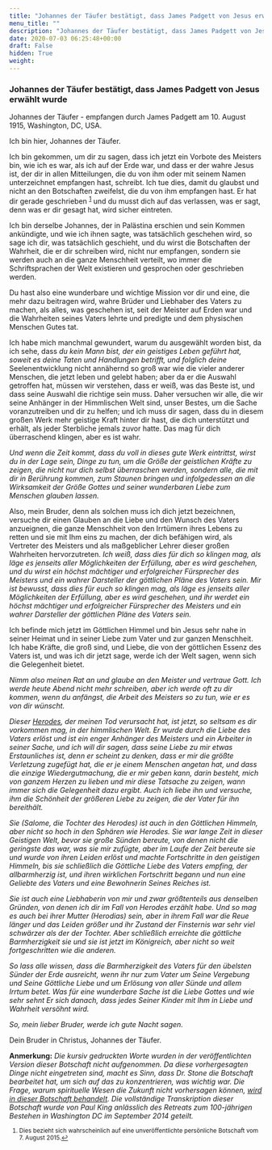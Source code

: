 ```yaml
---
title: "Johannes der Täufer bestätigt, dass James Padgett von Jesus erwählt wurde"
menu_title: ""
description: "Johannes der Täufer bestätigt, dass James Padgett von Jesus erwählt wurde"
date: 2020-07-03 06:25:48+00:00
draft: False
hidden: True
weight:
---
```

### Johannes der Täufer bestätigt, dass James Padgett von Jesus erwählt wurde

Johannes der Täufer - empfangen durch James Padgett am 10. August 1915, Washington, DC, USA.

Ich bin hier, Johannes der Täufer.

Ich bin gekommen, um dir zu sagen, dass ich jetzt ein Vorbote des Meisters bin, wie ich es war, als ich auf der Erde war, und dass er der wahre Jesus ist, der dir in allen Mitteilungen, die du von ihm oder mit seinem Namen unterzeichnet empfangen hast, schreibt. Ich tue dies, damit du glaubst und nicht an den Botschaften zweifelst, die du von ihm empfangen hast. Er hat dir gerade geschrieben <sup id="a1">[1](#f1)</sup> und du musst dich auf das verlassen, was er sagt, denn was er dir gesagt hat, wird sicher eintreten.

Ich bin derselbe Johannes, der in Palästina erschien und sein Kommen ankündigte, und wie ich ihnen sagte, was tatsächlich geschehen wird, so sage ich dir, was tatsächlich geschieht, und du wirst die Botschaften der Wahrheit, die er dir schreiben wird, nicht nur empfangen, sondern sie werden auch an die ganze Menschheit verteilt, wo immer die Schriftsprachen der Welt existieren und gesprochen oder geschrieben werden.

Du hast also eine wunderbare und wichtige Mission vor dir und eine, die mehr dazu beitragen wird, wahre Brüder und Liebhaber des Vaters zu machen, als alles, was geschehen ist, seit der Meister auf Erden war und die Wahrheiten seines Vaters lehrte und predigte und dem physischen Menschen Gutes tat.

Ich habe mich manchmal gewundert, warum du ausgewählt worden bist, da ich sehe, dass *du kein Mann bist, der ein geistiges Leben geführt hat, soweit es deine Taten und Handlungen betrifft, und folglich deine* Seelenentwicklung nicht annähernd so groß war wie die vieler anderer Menschen, die jetzt leben und gelebt haben; aber da er die Auswahl getroffen hat, müssen wir verstehen, dass er weiß, was das Beste ist, und dass seine Auswahl die richtige sein muss.  Daher versuchen wir alle, die wir seine Anhänger in der Himmlischen Welt sind, unser Bestes, um die Sache voranzutreiben und dir zu helfen; und ich muss dir sagen, dass du in diesem großen Werk mehr geistige Kraft hinter dir hast, die dich unterstützt und erhält, als jeder Sterbliche jemals zuvor hatte. Das mag für dich überraschend klingen, aber es ist wahr.

*Und wenn die Zeit kommt, dass du voll in dieses gute Werk eintrittst, wirst du in der Lage sein, Dinge zu tun, um die Größe der geistlichen Kräfte zu zeigen, die nicht nur dich selbst überraschen werden, sondern alle, die mit dir in Berührung kommen, zum Staunen bringen und infolgedessen an die Wirksamkeit der Größe Gottes und seiner wunderbaren Liebe zum Menschen glauben lassen.*

Also, mein Bruder, denn als solchen muss ich dich jetzt bezeichnen, versuche dir einen Glauben an die Liebe und den Wunsch des Vaters anzueignen, die ganze Menschheit von den Irrtümern ihres Lebens zu retten und sie mit Ihm eins zu machen, der dich befähigen wird, als Vertreter des Meisters und als maßgeblicher Lehrer dieser großen Wahrheiten hervorzutreten. *Ich weiß, dass dies für dich so klingen mag, als läge es jenseits aller Möglichkeiten der Erfüllung, aber es wird geschehen, und du wirst ein höchst mächtiger und erfolgreicher Fürsprecher des Meisters und ein wahrer Darsteller der göttlichen Pläne des Vaters sein. Mir ist bewusst, dass dies für euch so klingen mag, als läge es jenseits aller Möglichkeiten der Erfüllung, aber es wird geschehen, und ihr werdet ein höchst mächtiger und erfolgreicher Fürsprecher des Meisters und ein wahrer Darsteller der göttlichen Pläne des Vaters sein.*

Ich befinde mich jetzt im Göttlichen Himmel und bin Jesus sehr nahe in seiner Heimat und in seiner Liebe zum Vater und zur ganzen Menschheit. Ich habe Kräfte, die groß sind, und Liebe, die von der göttlichen Essenz des Vaters ist, und was ich dir jetzt sage, werde ich der Welt sagen, wenn sich die Gelegenheit bietet.

*Nimm also meinen Rat an und glaube an den Meister und vertraue Gott. Ich werde heute Abend nicht mehr schreiben, aber ich werde oft zu dir kommen, wenn du anfängst, die Arbeit des Meisters so zu tun, wie er es von dir wünscht.*

*Dieser [Herodes](/padgett-botschaften/padgett-botschaften-in-reihenfolge-des-datums/padgett-botschaften-1915-september-dezember/herodes-schreibt-ueber-die-hoellen-und-bestaetigt-swedenborgs-botschaft-jep-herodes-18-dezember-1915/), der meinen Tod verursacht hat, ist jetzt, so seltsam es dir vorkommen mag, in der himmlischen Welt. Er wurde durch die Liebe des Vaters erlöst und ist ein enger Anhänger des Meisters und ein Arbeiter in seiner Sache, und ich will dir sagen, dass seine Liebe zu mir etwas Erstaunliches ist, denn er scheint zu denken, dass er mir die größte Verletzung zugefügt hat, die er je einem Menschen angetan hat, und dass die einzige Wiedergutmachung, die er mir geben kann, darin besteht, mich von ganzem Herzen zu lieben und mir diese Tatsache zu zeigen, wann immer sich die Gelegenheit dazu ergibt. Auch ich liebe ihn und versuche, ihm die Schönheit der größeren Liebe zu zeigen, die der Vater für ihn bereithält.*

*Sie (Salome, die Tochter des Herodes) ist auch in den Göttlichen Himmeln, aber nicht so hoch in den Sphären wie Herodes. Sie war lange Zeit in dieser Geistigen Welt, bevor sie große Sünden bereute, von denen nicht die geringste das war, was sie mir zufügte, aber im Laufe der Zeit bereute sie und wurde von ihren Leiden erlöst und machte Fortschritte in den geistigen Himmeln, bis sie schließlich die Göttliche Liebe des Vaters empfing, der allbarmherzig ist, und ihren wirklichen Fortschritt begann und nun eine Geliebte des Vaters und eine Bewohnerin Seines Reiches ist.*

*Sie ist auch eine Liebhaberin von mir und zwar größtenteils aus denselben Gründen, von denen ich dir im Fall von Herodes erzählt habe. Und so mag es auch bei ihrer Mutter (Herodias) sein, aber in ihrem Fall war die Reue länger und das Leiden größer und ihr Zustand der Finsternis war sehr viel schwärzer als der der Tochter. Aber schließlich erreichte die göttliche Barmherzigkeit sie und sie ist jetzt im Königreich, aber nicht so weit fortgeschritten wie die anderen.*

*So lass alle wissen, dass die Barmherzigkeit des Vaters für den übelsten Sünder der Erde ausreicht, wenn ihr nur zum Vater um Seine Vergebung und Seine Göttliche Liebe und um Erlösung von aller Sünde und allem Irrtum betet. Was für eine wunderbare Sache ist die Liebe Gottes und wie sehr sehnt Er sich danach, dass jedes Seiner Kinder mit Ihm in Liebe und Wahrheit versöhnt wird.*

*So, mein lieber Bruder, werde ich gute Nacht sagen.*

Dein Bruder in Christus, Johannes der Täufer.

**Anmerkung:** *Die kursiv gedruckten Worte wurden in der veröffentlichten Version dieser Botschaft nicht aufgenommen. Da diese vorhergesagten Dinge nicht eingetreten sind, macht es Sinn, dass Dr. Stone die Botschaft bearbeitet hat, um sich auf das zu konzentrieren, was wichtig war. Die Frage, warum spirituelle Wesen die Zukunft nicht vorhersagen können, [wird in dieser Botschaft behandelt](/padgett-botschaften/padgett-botschaften-in-reihenfolge-des-datums/padgett-botschaften-1919/spinoza-schreibt-ueber-die-faehigkeit-des-mediums-die-zukunft-eines-menschen-vorherzusagen-jep-baruch-spinoza-5-januar-1919/). Die vollständige Transkription dieser Botschaft wurde von Paul King anlässlich des Retreats zum 100-jährigen Bestehen in Washington DC im September 2014 geteilt.*
<small>

1. <large id="f1"> Dies bezieht sich wahrscheinlich auf eine unveröffentlichte persönliche Botschaft vom 7. August 2015.[↩](#a1)
